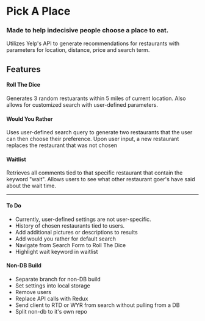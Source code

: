 # Pick A Place

### Made to help indecisive people choose a place to eat.
Utilizes Yelp's API to generate recommendations for restaurants with parameters for location, distance, price and search term.

## Features
 
#### Roll The Dice

Generates 3 random restuarants within 5 miles of current location.
Also allows for customized search with user-defined parameters.
  
#### Would You Rather

Uses user-defined search query to generate two restaurants that the user can then choose their preference. Upon user input, a new restaurant replaces the restaurant that was not chosen

#### Waitlist
 
Retrieves all comments tied to that specific restaurant that contain the keyword "wait".
Allows users to see what other restaurant goer's have said about the wait time.

---

#### To Do

 - Currently, user-defined settings are not user-specific.
 - History of chosen restaurants tied to users.
 - Add additional pictures or descriptions to results
 - Add would you rather for default search
 - Navigate from Search Form to Roll The Dice
 - Highlight wait keyword in waitlist

#### Non-DB Build
 - Separate branch for non-DB build
  - Set settings into local storage
  - Remove users
  - Replace API calls with Redux
  - Send client to RTD or WYR from search without pulling from a DB
  - Split non-db to it's own repo
